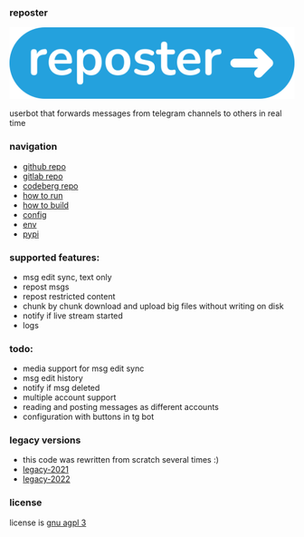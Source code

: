 ### reposter

<img src="https://github.com/gmankab/reposter/raw/main/other/img/transparent.png">

userbot that forwards messages from telegram channels to others in real time

### navigation

- [github repo](https://github.com/gmankab/reposter)
- [gitlab repo](https://gitlab.com/gmanka/reposter)
- [codeberg repo](https://codeberg.org/gmanka/reposter)
- [how to run](https://github.com/gmankab/reposter/blob/main/other/docs/run.md)
- [how to build](https://github.com/gmankab/reposter/blob/main/other/docs/build.md)
- [config](https://github.com/gmankab/reposter/blob/main/other/docs/config.md)
- [env](https://github.com/gmankab/reposter/blob/main/other/docs/env.md)
- [pypi](https://pypi.org/project/reposter)


### supported features:
- msg edit sync, text only
- repost msgs
- repost restricted content
- chunk by chunk download and upload big files without writing on disk
- notify if live stream started
- logs

### todo:
- media support for msg edit sync
- msg edit history
- notify if msg deleted
- multiple account support
- reading and posting messages as different accounts
- configuration with buttons in tg bot

### legacy versions

- this code was rewritten from scratch several times :)
- [legacy-2021](https://github.com/gmankab/reposter/tree/legacy-2021)
- [legacy-2022](https://github.com/gmankab/reposter/tree/legacy-2022)

### license

license is [gnu agpl 3](https://gnu.org/licenses/agpl-3.0.en.html)

